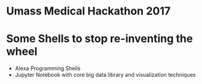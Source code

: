 # Umass Medical Hackathon 2017

# Some Shells to stop re-inventing the wheel

* Alexa Programming Shells
* Jupyter Notebook with core big data library and visualization techniques
